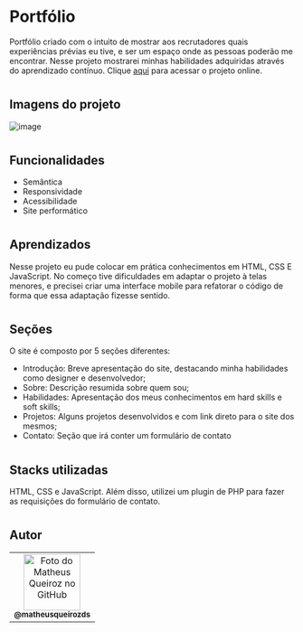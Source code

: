 # Portfólio

Portfólio criado com o intuito de mostrar aos recrutadores quais experiências prévias eu tive, e ser um espaço onde as pessoas poderão me encontrar. Nesse projeto mostrarei minhas habilidades adquiridas através do aprendizado contínuo. Clique [aqui](https://matheusqueirozds.dev) para acessar o projeto online.

#

## Imagens do projeto

![image](https://user-images.githubusercontent.com/70871620/170805577-e07acc80-38c7-408f-9fce-aacd00bdf2b4.png)

#

## Funcionalidades

- Semântica
- Responsividade
- Acessibilidade
- Site performático

#

## Aprendizados

Nesse projeto eu pude colocar em prática conhecimentos em HTML, CSS E JavaScript. No começo tive dificuldades em adaptar o projeto à telas menores, e precisei criar uma interface mobile para refatorar o código de forma que essa adaptação fizesse sentido.

#

## Seções

O site é composto por 5 seções diferentes:

-   Introdução: Breve apresentação do site, destacando minha habilidades como designer e desenvolvedor;
-   Sobre: Descrição resumida sobre quem sou;
-   Habilidades: Apresentação dos meus conhecimentos em hard skills e soft skills;
-   Projetos: Alguns projetos desenvolvidos e com link direto para o site dos mesmos;
-   Contato: Seção que irá conter um formulário de contato

#

## Stacks utilizadas

HTML, CSS e JavaScript. Além disso, utilizei um plugin de PHP para fazer as requisições do formulário de contato.
#

## Autor

<table>
  <tr>
    <td align="center">
      <a href="https://github.com/matheusqueirozds">
        <img src="https://avatars.githubusercontent.com/u/70871620?v=4" width="100px;" alt="Foto do Matheus Queiroz no GitHub"/><br>
        <sub>
          <b>@matheusqueirozds</b>
        </sub>
      </a>
    </td>
  </tr>
</table>
